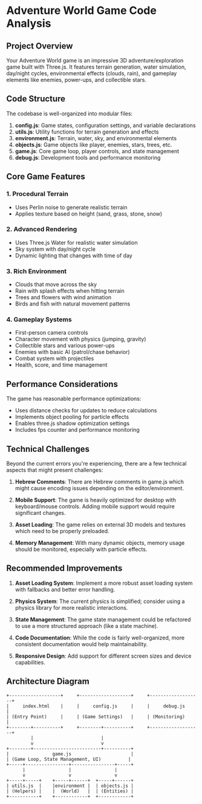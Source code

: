 # Adventure World Game Code Analysis

## Project Overview

Your Adventure World game is an impressive 3D adventure/exploration game built with Three.js. It features terrain generation, water simulation, day/night cycles, environmental effects (clouds, rain), and gameplay elements like enemies, power-ups, and collectible stars.

## Code Structure

The codebase is well-organized into modular files:

1. **config.js**: Game states, configuration settings, and variable declarations
2. **utils.js**: Utility functions for terrain generation and effects
3. **environment.js**: Terrain, water, sky, and environmental elements
4. **objects.js**: Game objects like player, enemies, stars, trees, etc.
5. **game.js**: Core game loop, player controls, and state management
6. **debug.js**: Development tools and performance monitoring

## Core Game Features

### 1. Procedural Terrain
- Uses Perlin noise to generate realistic terrain
- Applies texture based on height (sand, grass, stone, snow)

### 2. Advanced Rendering
- Uses Three.js Water for realistic water simulation
- Sky system with day/night cycle
- Dynamic lighting that changes with time of day

### 3. Rich Environment
- Clouds that move across the sky
- Rain with splash effects when hitting terrain
- Trees and flowers with wind animation
- Birds and fish with natural movement patterns

### 4. Gameplay Systems
- First-person camera controls
- Character movement with physics (jumping, gravity)
- Collectible stars and various power-ups
- Enemies with basic AI (patrol/chase behavior)
- Combat system with projectiles
- Health, score, and time management

## Performance Considerations

The game has reasonable performance optimizations:

- Uses distance checks for updates to reduce calculations
- Implements object pooling for particle effects
- Enables three.js shadow optimization settings
- Includes fps counter and performance monitoring

## Technical Challenges

Beyond the current errors you're experiencing, there are a few technical aspects that might present challenges:

1. **Hebrew Comments**: There are Hebrew comments in game.js which might cause encoding issues depending on the editor/environment.

2. **Mobile Support**: The game is heavily optimized for desktop with keyboard/mouse controls. Adding mobile support would require significant changes.

3. **Asset Loading**: The game relies on external 3D models and textures which need to be properly preloaded.

4. **Memory Management**: With many dynamic objects, memory usage should be monitored, especially with particle effects.

## Recommended Improvements

1. **Asset Loading System**: Implement a more robust asset loading system with fallbacks and better error handling.

2. **Physics System**: The current physics is simplified; consider using a physics library for more realistic interactions.

3. **State Management**: The game state management could be refactored to use a more structured approach (like a state machine).

4. **Code Documentation**: While the code is fairly well-organized, more consistent documentation would help maintainability.

5. **Responsive Design**: Add support for different screen sizes and device capabilities.

## Architecture Diagram

```
+-------------------+     +-------------------+     +-------------------+
|     index.html    |     |     config.js     |     |     debug.js      |
| (Entry Point)     |     | (Game Settings)   |     | (Monitoring)      |
+--------+----------+     +--------+----------+     +-------------------+
         |                         |
         v                         v
+--------+-------------------------+----------+
|                game.js                      |
| (Game Loop, State Management, UI)          |
+-----+----------------+----------------+-----+
      |                |                |
      v                v                v
+-----+-----+    +-----+------+  +-----+------+
| utils.js  |    |environment |  | objects.js |
| (Helpers) |    |  (World)   |  | (Entities) |
+-----------+    +------------+  +------------+
```